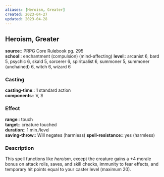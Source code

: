 ```yaml
---
aliases: [Heroism, Greater]
created: 2023-04-27
updated: 2023-04-28
---
```


## Heroism, Greater

**source**:: PRPG Core Rulebook pg. 295  
**school**:: enchantment (compulsion) (mind-affecting)
**level**:: arcanist 6, bard 5, psychic 6, skald 5, sorcerer 6, spiritualist 6, summoner 5, summoner (unchained) 6, witch 6, wizard 6

### Casting

**casting-time**:: 1 standard action  
**components**:: V, S

### Effect

**range**:: touch  
**target**:: creature touched  
**duration**:: 1 min./level  
**saving-throw**:: Will negates (harmless)
**spell-resistance**:: yes (harmless)

### Description

This spell functions like *heroism*, except the creature gains a +4 morale bonus on attack rolls, saves, and skill checks, immunity to fear effects, and temporary hit points equal to your caster level (maximum 20).
